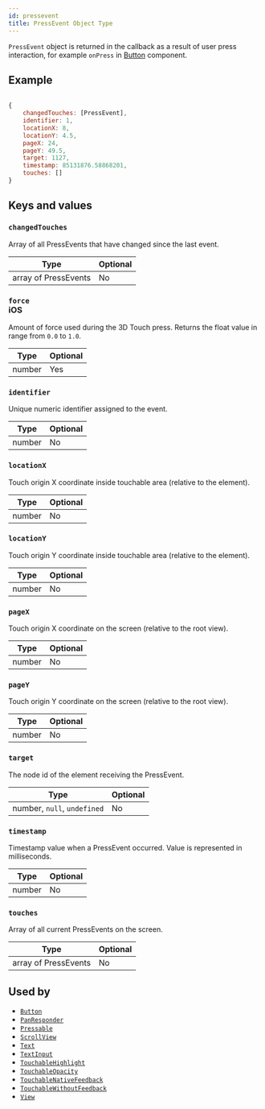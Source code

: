 ```yaml
---
id: pressevent
title: PressEvent Object Type
---
```


`PressEvent` object is returned in the callback as a result of user press interaction, for example `onPress` in [Button](button) component.

## Example

```js

{
    changedTouches: [PressEvent],
    identifier: 1,
    locationX: 8,
    locationY: 4.5,
    pageX: 24,
    pageY: 49.5,
    target: 1127,
    timestamp: 85131876.58868201,
    touches: []
}

```

## Keys and values

### `changedTouches`

Array of all PressEvents that have changed since the last event.

| Type                 | Optional |
| -------------------- | -------- |
| array of PressEvents | No       |

### `force` <div className="label ios">iOS</div>

Amount of force used during the 3D Touch press. Returns the float value in range from `0.0` to `1.0`.

| Type   | Optional |
| ------ | -------- |
| number | Yes      |

### `identifier`

Unique numeric identifier assigned to the event.

| Type   | Optional |
| ------ | -------- |
| number | No       |

### `locationX`

Touch origin X coordinate inside touchable area (relative to the element).

| Type   | Optional |
| ------ | -------- |
| number | No       |

### `locationY`

Touch origin Y coordinate inside touchable area (relative to the element).

| Type   | Optional |
| ------ | -------- |
| number | No       |

### `pageX`

Touch origin X coordinate on the screen (relative to the root view).

| Type   | Optional |
| ------ | -------- |
| number | No       |

### `pageY`

Touch origin Y coordinate on the screen (relative to the root view).

| Type   | Optional |
| ------ | -------- |
| number | No       |

### `target`

The node id of the element receiving the PressEvent.

| Type                        | Optional |
| --------------------------- | -------- |
| number, `null`, `undefined` | No       |

### `timestamp`

Timestamp value when a PressEvent occurred. Value is represented in milliseconds.

| Type   | Optional |
| ------ | -------- |
| number | No       |

### `touches`

Array of all current PressEvents on the screen.

| Type                 | Optional |
| -------------------- | -------- |
| array of PressEvents | No       |

## Used by

- [`Button`](button)
- [`PanResponder`](panresponder)
- [`Pressable`](pressable)
- [`ScrollView`](scrollview)
- [`Text`](text)
- [`TextInput`](textinput)
- [`TouchableHighlight`](touchablenativefeedback)
- [`TouchableOpacity`](touchablewithoutfeedback)
- [`TouchableNativeFeedback`](touchablenativefeedback)
- [`TouchableWithoutFeedback`](touchablewithoutfeedback)
- [`View`](view)
